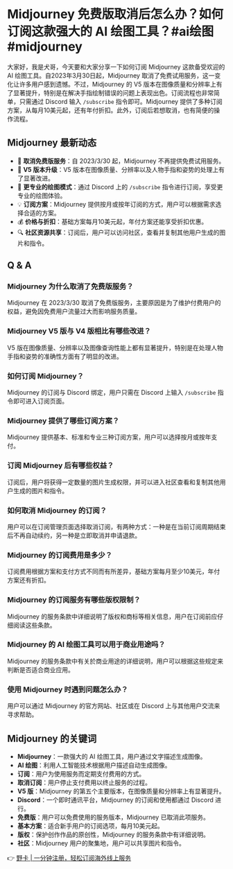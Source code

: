 # Midjourney 免费版取消后怎么办？如何订阅这款强大的 AI 绘图工具？#ai绘图 #midjourney

大家好，我是犬哥，今天要和大家分享一下如何订阅 Midjourney 这款备受欢迎的 AI 绘图工具。自2023年3月30日起，Midjourney 取消了免费试用服务，这一变化让许多用户感到遗憾。不过，Midjourney 的 V5 版本在图像质量和分辨率上有了显著提升，特别是在解决手指绘制错误的问题上表现出色。订阅流程也非常简单，只需通过 Discord 输入 `/subscribe` 指令即可。Midjourney 提供了多种订阅方案，从每月10美元起，还有年付折扣。此外，订阅后若想取消，也有简便的操作流程。

## Midjourney 最新动态

- 📅 **取消免费版服务**：自 2023/3/30 起，Midjourney 不再提供免费试用服务。
- 🎨 **V5 版本升级**：V5 版本在图像质量、分辨率以及人物手指和姿势的处理上有了显著改进。
- 🚀 **更专业的绘图模式**：通过 Discord 上的 `/subscribe` 指令进行订阅，享受更专业的绘图体验。
- 💡 **订阅方案**：Midjourney 提供按月或按年订阅的方式，用户可以根据需求选择合适的方案。
- 💰 **价格与折扣**：基础方案每月10美元起，年付方案还能享受折扣优惠。
- 🔍 **社区资源共享**：订阅后，用户可以访问社区，查看并复制其他用户生成的图片和指令。

## Q & A

### Midjourney 为什么取消了免费版服务？
Midjourney 在 2023/3/30 取消了免费版服务，主要原因是为了维护付费用户的权益，避免因免费用户流量过大而影响服务质量。

### Midjourney V5 版与 V4 版相比有哪些改进？
V5 版在图像质量、分辨率以及图像查询性能上都有显著提升，特别是在处理人物手指和姿势的准确性方面有了明显的改进。

### 如何订阅 Midjourney？
Midjourney 的订阅与 Discord 绑定，用户只需在 Discord 上输入 `/subscribe` 指令即可进入订阅页面。

### Midjourney 提供了哪些订阅方案？
Midjourney 提供基本、标准和专业三种订阅方案，用户可以选择按月或按年支付。

### 订阅 Midjourney 后有哪些权益？
订阅后，用户将获得一定数量的图片生成权限，并可以进入社区查看和复制其他用户生成的图片和指令。

### 如何取消 Midjourney 的订阅？
用户可以在订阅管理页面选择取消订阅，有两种方式：一种是在当前订阅周期结束后不再自动续约，另一种是立即取消并申请退款。

### Midjourney 的订阅费用是多少？
订阅费用根据方案和支付方式不同而有所差异，基础方案每月至少10美元，年付方案还有折扣。

### Midjourney 的订阅服务有哪些版权限制？
Midjourney 的服务条款中详细说明了版权和商标等相关信息，用户在订阅前应仔细阅读这些条款。

### Midjourney 的 AI 绘图工具可以用于商业用途吗？
Midjourney 的服务条款中有关於商业用途的详细说明，用户可以根据这些规定来判断是否适合商业应用。

### 使用 Midjourney 时遇到问题怎么办？
用户可以通过 Midjourney 的官方网站、社区或在 Discord 上与其他用户交流来寻求帮助。

## Midjourney 的关键词

- **Midjourney**：一款强大的 AI 绘图工具，用户通过文字描述生成图像。
- **AI 绘图**：利用人工智能技术根据用户描述自动生成图像。
- **订阅**：用户为使用服务而定期支付费用的方式。
- **取消订阅**：用户停止支付费用以终止服务的过程。
- **V5 版**：Midjourney 的第五个主要版本，在图像质量和分辨率上有显著提升。
- **Discord**：一个即时通讯平台，Midjourney 的订阅和使用都通过 Discord 进行。
- **免费版**：用户可以免费使用的服务版本，Midjourney 已取消此项服务。
- **基本方案**：适合新手用户的订阅选项，每月10美元起。
- **版权**：保护创作作品的原创性，Midjourney 的服务条款中有详细说明。
- **社区**：Midjourney 用户的聚集地，用户可以共享图片和指令。

👉 [野卡 | 一分钟注册，轻松订阅海外线上服务](https://bbtdd.com/yeka)